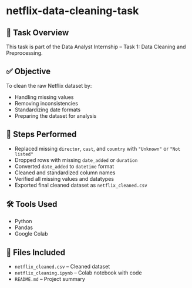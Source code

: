 # netflix-data-cleaning-task

## 📌 Task Overview
This task is part of the Data Analyst Internship – Task 1: Data Cleaning and Preprocessing.

## ✅ Objective
To clean the raw Netflix dataset by:
- Handling missing values
- Removing inconsistencies
- Standardizing date formats
- Preparing the dataset for analysis

## 🔧 Steps Performed
- Replaced missing `director`, `cast`, and `country` with `"Unknown"` or `"Not listed"`
- Dropped rows with missing `date_added` or `duration`
- Converted `date_added` to `datetime` format
- Cleaned and standardized column names
- Verified all missing values and datatypes
- Exported final cleaned dataset as `netflix_cleaned.csv`

## 🛠 Tools Used
- Python
- Pandas
- Google Colab

## 📁 Files Included
- `netflix_cleaned.csv` – Cleaned dataset
- `netflix_cleaning.ipynb` – Colab notebook with code
- `README.md` – Project summary
